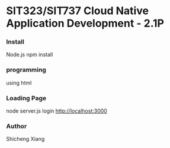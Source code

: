 # SIT323/SIT737 Cloud Native Application Development - 2.1P

### Install
Node.js 
npm install
### programming
using html
### Loading Page
node server.js
login  [http://localhost:3000](http://localhost:3000)
### Author
Shicheng Xiang